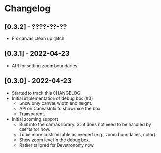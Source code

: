 # Changelog

## [0.3.2] - ????-??-??

- Fix canvas clean up glitch.
## [0.3.1] - 2022-04-23

- API for setting zoom boundaries.

## [0.3.0] - 2022-04-23

- Started to track this CHANGELOG.
- Initial implementation of debug box (#3)
  - Show only canvas width and height.
  - API on CanvasInfo to show/hide the box.
  - Transparent.
- Initial zooming support
  - Built into the canvas library. So it does not need to be handled by clients for now.
  - To be more customizable as needed (e.g., zoom boundaries, color).
  - Show zoom level in the debug box.
  - Rather tailored for Devstronomy now.
